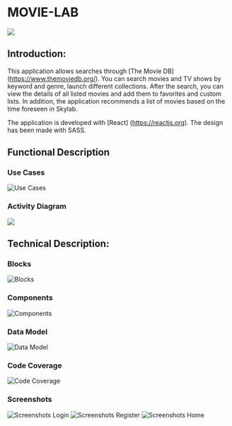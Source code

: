 # MOVIE-LAB

![](images/logo.png
)

## Introduction:

This application allows searches through [The Movie DB] (https://www.themoviedb.org/).
You can search movies and TV shows by keyword and genre, launch different collections.
After the search, you can view the details of all listed movies and add them to favorites and custom lists.
In addition, the application recommends a list of movies based on the time foreseen in Skylab.

The application is developed with [React] (https://reactjs.org). The design has been made with SASS.


## Functional Description

### Use Cases

![Use Cases](images/uses-cases.png)

### Activity Diagram

![](images/activity-diagram.png
)



## Technical Description:

### Blocks

![Blocks](images/block-diagram.png)

### Components

![Components](images/component-diagram.png
)

### Data Model

![Data Model](images/model-diagram.png
)

### Code Coverage

![Code Coverage](images/coverage.png)

### Screenshots

![Screenshots Login](images/login.png)
![Screenshots Register](images/register.png)
![Screenshots Home](images/home.png)